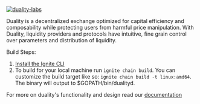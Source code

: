 [![duality-labs](https://circleci.com/gh/duality-labs/duality.svg?style=svg&circle-token=077571c2f18af3b4642d79ac6539db11122b4fbf)](<https://app.circleci.com/pipelines/github/duality-labs/duality>)

Duality is a decentralized exchange optimized for capital efficiency and composability while protecting users from harmful price manipulation. With Duality, liquidity providers and protocols have intuitive, fine grain control over parameters and distribution of liquidity.

Build Steps:

1. [Install the Ignite CLI](https://docs.ignite.com/guide/install)
1. To build for your local machine run `ignite chain build`. You can customize the build target like so: `ignite chain build -t linux:amd64`. The binary will output to $GOPATH/bin/dualityd.

For more on duality's functionality and design read our [documentation](https://duality.gitbook.io/duality-documentation/concepts)
